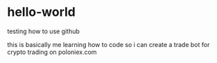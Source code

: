 # hello-world
testing how to use github

this is basically me learning how to code so i can create a trade bot for crypto trading on poloniex.com
